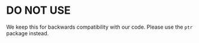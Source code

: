 # DO NOT USE

We keep this for backwards compatibility with our code. Please use the `ptr` package instead.